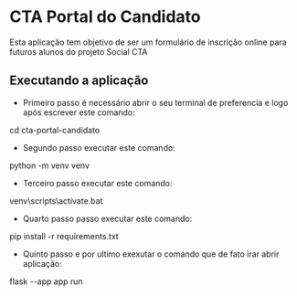 # CTA Portal do Candidato

Esta aplicação tem objetivo de ser um formulário de inscrição online para futuros alunos do projeto Social CTA

## Executando a aplicação



- Primeiro passo é necessário abrir o seu terminal de preferencia e logo após escrever este comando:

cd cta-portal-candidato

- Segundo passo executar este  comando:

python -m venv venv

- Terceiro passo executar este  comando: 

venv\scripts\activate.bat

- Quarto passo passo executar este  comando: 

pip install -r requirements.txt

- Quinto passo e por ultimo exexutar o comando que de fato irar abrir aplicação:

flask --app app run
